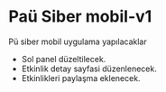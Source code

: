 # Paü Siber mobil-v1

Pü siber mobil uygulama yapılacaklar

  - Sol panel düzeltilecek.
  - Etkinlik detay sayfasi düzenlenecek.
  - Etkinlikleri paylaşma eklenecek.
